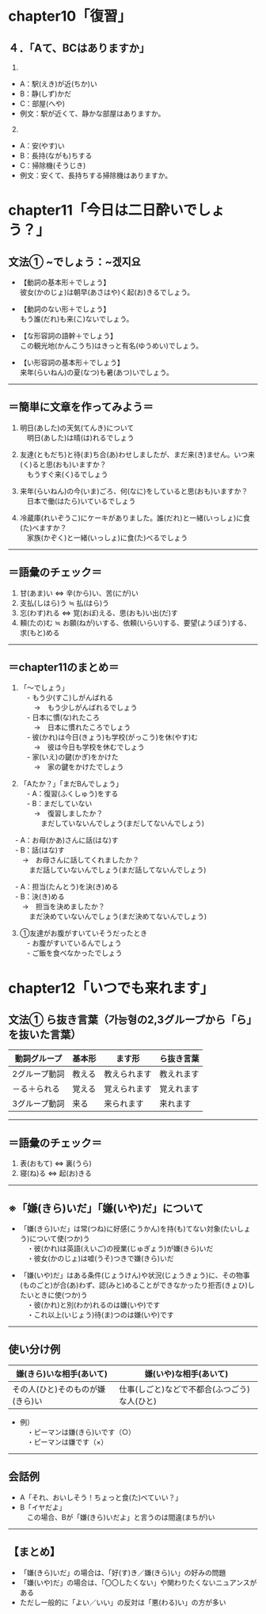 # chapter10「復習」

## ４．「Aて、BCはありますか」

1.  
- A：駅(えき)が近(ちか)い  
- B：静(しず)かだ  
- C：部屋(へや)  
- 例文：駅が近くて、静かな部屋はありますか。

2.  
- A：安(やす)い  
- B：長持(ながも)ちする  
- C：掃除機(そうじき)  
- 例文：安くて、長持ちする掃除機はありますか。


# chapter11「今日は二日酔いでしょう？」

## 文法① ~でしょう：~겠지요

- 【動詞の基本形＋でしょう】  
  彼女(かのじょ)は朝早(あさはや)く起(お)きるでしょう。

- 【動詞のない形＋でしょう】  
  もう誰(だれ)も来(こ)ないでしょう。

- 【な形容詞の語幹＋でしょう】  
  この観光地(かんこうち)はきっと有名(ゆうめい)でしょう。

- 【い形容詞の基本形＋でしょう】  
  来年(らいねん)の夏(なつ)も暑(あつ)いでしょう。

---

## ＝簡単に文章を作ってみよう＝

1. 明日(あした)の天気(てんき)について  
　明日(あした)は晴(は)れるでしょう

2. 友達(ともだち)と待(ま)ち合(あ)わせしましたが、まだ来(き)ません。いつ来(く)ると思(おも)いますか？  
　もうすぐ来(く)るでしょう

3. 来年(らいねん)の今(いま)ごろ、何(なに)をしていると思(おも)いますか？  
　日本で働(はたら)いているでしょう

4. 冷蔵庫(れいぞうこ)にケーキがありました。誰(だれ)と一緒(いっしょ)に食(た)べますか？  
　家族(かぞく)と一緒(いっしょ)に食(た)べるでしょう

---

## ＝語彙のチェック＝

1. 甘(あま)い ⇔ 辛(から)い、苦(にが)い  
2. 支払(しはら)う ≒ 払(はら)う  
3. 忘(わす)れる ⇔ 覚(おぼ)える、思(おも)い出(だ)す  
4. 頼(たの)む ≒ お願(ねが)いする、依頼(いらい)する、要望(ようぼう)する、求(もと)める

---

## ＝chapter11のまとめ＝

1. 「～でしょう」  
　- もう少(すこ)しがんばれる  
　　→　もう少しがんばれるでしょう  
　- 日本に慣(な)れたころ  
　　→　日本に慣れたころでしょう  
　- 彼(かれ)は今日(きょう)も学校(がっこう)を休(やす)む  
　　→　彼は今日も学校を休むでしょう  
　- 家(いえ)の鍵(かぎ)をかけた  
　　→　家の鍵をかけたでしょう

2. 「Aたか？」「まだBんでしょう」  
　- A：復習(ふくしゅう)をする  
　- B：まだしていない  
　　→　復習しましたか？  
　　　まだしていないんでしょう(まだしてないんでしょう)

　- A：お母(かあ)さんに話(はな)す  
　- B：話(はな)す  
　　→　お母さんに話してくれましたか？  
　　　まだ話していないんでしょう(まだ話してないんでしょう)

　- A：担当(たんとう)を決(き)める  
　- B：決(き)める  
　　→　担当を決めましたか？  
　　　まだ決めていないんでしょう(まだ決めてないんでしょう)

3. ①友達がお腹がすいていそうだったとき  
　- お腹がすいているんでしょう  
　- ご飯を食べなかったでしょう


# chapter12「いつでも来れます」

## 文法① ら抜き言葉（가능형の2,3グループから「ら」を抜いた言葉）

| 動詞グループ | 基本形 | ます形       | ら抜き言葉   |
| ------------ | ------- | ------------ | ------------ |
| 2グループ動詞  | 教える  | 教えられます | 教えれます   |
| －る＋られる  | 覚える  | 覚えられます | 覚えれます   |
| 3グループ動詞  | 来る    | 来られます   | 来れます     |

---

## ＝語彙のチェック＝

1. 表(おもて) ⇔ 裏(うら)  
2. 寝(ね)る ⇔ 起(お)きる

---

## ※「嫌(きら)いだ」「嫌(いや)だ」について

- 「嫌(きら)いだ」は常(つね)に好感(こうかん)を持(も)てない対象(たいしょう)について使(つか)う  
　・彼(かれ)は英語(えいご)の授業(じゅぎょう)が嫌(きら)いだ  
　・彼女(かのじょ)は嘘(うそ)つきで嫌(きら)いだ

- 「嫌(いや)だ」はある条件(じょうけん)や状況(じょうきょう)に、その物事(ものごと)が合(あ)わず、認(みと)めることができなかったり拒否(きょひ)したいときに使(つか)う  
　・彼(かれ)と別(わか)れるのは嫌(いや)です  
　・これ以上(いじょう)待(ま)つのは嫌(いや)です

---

## 使い分け例

| 嫌(きら)いな相手(あいて)       | 嫌(いや)な相手(あいて)                |
| ------------------------------- | ----------------------------------- |
| その人(ひと)そのものが嫌(きら)い | 仕事(しごと)などで不都合(ふつごう)な人(ひと) |

- 例）  
　・ピーマンは嫌(きら)いです（○）  
　・ピーマンは嫌です（×）

---

## 会話例

- A「それ、おいしそう！ちょっと食(た)べていい？」  
- B「イヤだよ」  
　この場合、Bが「嫌(きら)いだよ」と言うのは間違(まちが)い

---

## 【まとめ】

- 「嫌(きら)いだ」の場合は、「好(す)き／嫌(きら)い」の好みの問題  
- 「嫌(いや)だ」の場合は、「〇〇したくない」や関わりたくないニュアンスがある  
- ただし一般的に「よい／いい」の反対は「悪(わる)い」の方が多い
